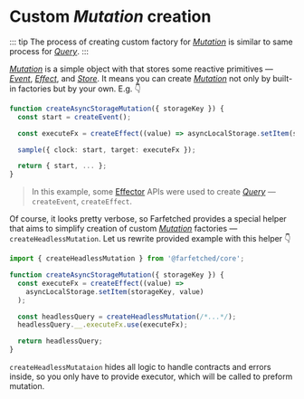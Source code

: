 # Custom _Mutation_ creation

::: tip
The process of creating custom factory for [_Mutation_](/api/primitives/mutation.md) is similar to same process for [_Query_](/api/primitives/query.md).
:::

[_Mutation_](/api/primitives/mutation.md) is a simple object with that stores some reactive primitives — [_Event_](https://effector.dev/en/api/effector/event/), [_Effect_](https://effector.dev/en/api/effector/effect/), and [_Store_](https://effector.dev/en/api/effector/store/). It means you can create [_Mutation_](/api/primitives/mutation.md) not only by built-in factories but by your own. E.g. 👇

```ts
function createAsyncStorageMutation({ storageKey }) {
  const start = createEvent();

  const executeFx = createEffect((value) => asyncLocalStorage.setItem(storageKey, value));

  sample({ clock: start, target: executeFx });

  return { start, ... };
}
```

> In this example, some [Effector](https://effector.dev) APIs were used to create [_Query_](/api/primitives/query) — `createEvent`, `createEffect`.

Of course, it looks pretty verbose, so Farfetched provides a special helper that aims to simplify creation of custom [_Mutation_](/api/primitives/mutation.md) factories — `createHeadlessMutation`. Let us rewrite provided example with this helper 👇

```ts
import { createHeadlessMutation } from '@farfetched/core';

function createAsyncStorageMutation({ storageKey }) {
  const executeFx = createEffect((value) =>
    asyncLocalStorage.setItem(storageKey, value)
  );

  const headlessQuery = createHeadlessMutation(/*...*/);
  headlessQuery.__.executeFx.use(executeFx);

  return headlessQuery;
}
```

`createHeadlessMutataion` hides all logic to handle contracts and errors inside, so you only have to provide executor, which will be called to preform mutation.
